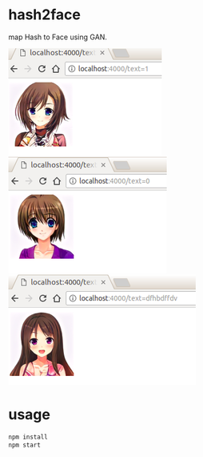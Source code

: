 # hash2face
map Hash to Face using GAN.

![](./img/0.png)
![](./img/1.png)
![](./img/2.png)

# usage

```
npm install
npm start
```


